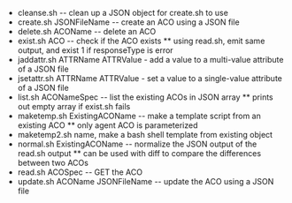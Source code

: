 * cleanse.sh -- clean up a JSON object for create.sh to use
* create.sh JSONFileName -- create an ACO using a JSON file
* delete.sh ACOName -- delete an ACO
* exist.sh ACO -- check if the ACO exists
** using read.sh, emit same output, and exist 1 if responseType is error
* jaddattr.sh ATTRName ATTRValue - add a value to a multi-value attribute of a JSON file
* jsetattr.sh ATTRName ATTRValue - set a value to a single-value attribute of a JSON file
* list.sh ACONameSpec -- list the existing ACOs in JSON array
** prints out empty array if exist.sh fails
* maketemp.sh ExistingACOName -- make a template script from an existing ACO
** only agent ACO is parameterized
* maketemp2.sh name, make a bash shell template from existing object
* normal.sh ExistingACOName -- normalize the JSON output of the read.sh output
** can be used with diff to compare the differences between two ACOs
* read.sh ACOSpec  -- GET the ACO
* update.sh ACOName JSONFileName -- update the ACO using a JSON file

